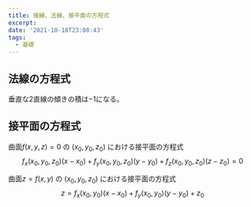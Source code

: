 ```yaml
---
title: 接線、法線、接平面の方程式
excerpt: 
date: '2021-10-18T23:08:43'
tags:
  - 基礎
---
```


## 法線の方程式
垂直な2直線の傾きの積は$-1$になる。



## 接平面の方程式

曲面$f(x,y,z) = 0$ の $(x_0,y_0,z_0)$ における接平面の方程式
$$
f_x(x_0,y_0,z_0)(x-x_0) + f_y(x_0,y_0,z_0)(y-y_0) + f_z(x_0,y_0,z_0)(z-z_0) = 0
$$

曲面$z=f(x,y)$ の $(x_0,y_0,z_0)$ における接平面の方程式
$$
z = f_x(x_0,y_0)(x-x_0) + f_y(x_0,y_0)(y-y_0) + z_0
$$

